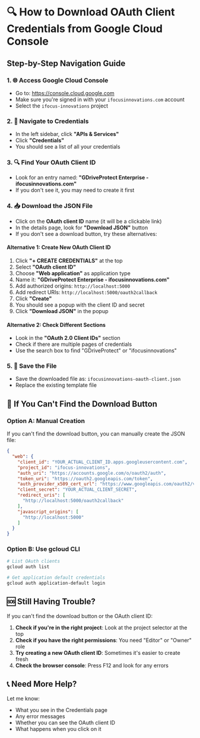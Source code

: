 # 🔍 How to Download OAuth Client Credentials from Google Cloud Console

## Step-by-Step Navigation Guide

### 1. 🌐 Access Google Cloud Console
- Go to: https://console.cloud.google.com
- Make sure you're signed in with your `ifocusinnovations.com` account
- Select the `ifocus-innovations` project

### 2. 📍 Navigate to Credentials
- In the left sidebar, click **"APIs & Services"**
- Click **"Credentials"**
- You should see a list of all your credentials

### 3. 🔍 Find Your OAuth Client ID
- Look for an entry named: **"GDriveProtect Enterprise - ifocusinnovations.com"**
- If you don't see it, you may need to create it first

### 4. 📥 Download the JSON File
- Click on the **OAuth client ID** name (it will be a clickable link)
- In the details page, look for **"Download JSON"** button
- If you don't see a download button, try these alternatives:

#### Alternative 1: Create New OAuth Client ID
1. Click **"+ CREATE CREDENTIALS"** at the top
2. Select **"OAuth client ID"**
3. Choose **"Web application"** as application type
4. Name it: **"GDriveProtect Enterprise - ifocusinnovations.com"**
5. Add authorized origins: `http://localhost:5000`
6. Add redirect URIs: `http://localhost:5000/oauth2callback`
7. Click **"Create"**
8. You should see a popup with the client ID and secret
9. Click **"Download JSON"** in the popup

#### Alternative 2: Check Different Sections
- Look in the **"OAuth 2.0 Client IDs"** section
- Check if there are multiple pages of credentials
- Use the search box to find "GDriveProtect" or "ifocusinnovations"

### 5. 💾 Save the File
- Save the downloaded file as: `ifocusinnovations-oauth-client.json`
- Replace the existing template file

## 🔧 If You Can't Find the Download Button

### Option A: Manual Creation
If you can't find the download button, you can manually create the JSON file:

```json
{
  "web": {
    "client_id": "YOUR_ACTUAL_CLIENT_ID.apps.googleusercontent.com",
    "project_id": "ifocus-innovations",
    "auth_uri": "https://accounts.google.com/o/oauth2/auth",
    "token_uri": "https://oauth2.googleapis.com/token",
    "auth_provider_x509_cert_url": "https://www.googleapis.com/oauth2/v1/certs",
    "client_secret": "YOUR_ACTUAL_CLIENT_SECRET",
    "redirect_uris": [
      "http://localhost:5000/oauth2callback"
    ],
    "javascript_origins": [
      "http://localhost:5000"
    ]
  }
}
```

### Option B: Use gcloud CLI
```bash
# List OAuth clients
gcloud auth list

# Get application default credentials
gcloud auth application-default login
```

## 🆘 Still Having Trouble?

If you can't find the download button or the OAuth client ID:

1. **Check if you're in the right project**: Look at the project selector at the top
2. **Check if you have the right permissions**: You need "Editor" or "Owner" role
3. **Try creating a new OAuth client ID**: Sometimes it's easier to create fresh
4. **Check the browser console**: Press F12 and look for any errors

## 📞 Need More Help?

Let me know:
- What you see in the Credentials page
- Any error messages
- Whether you can see the OAuth client ID
- What happens when you click on it
